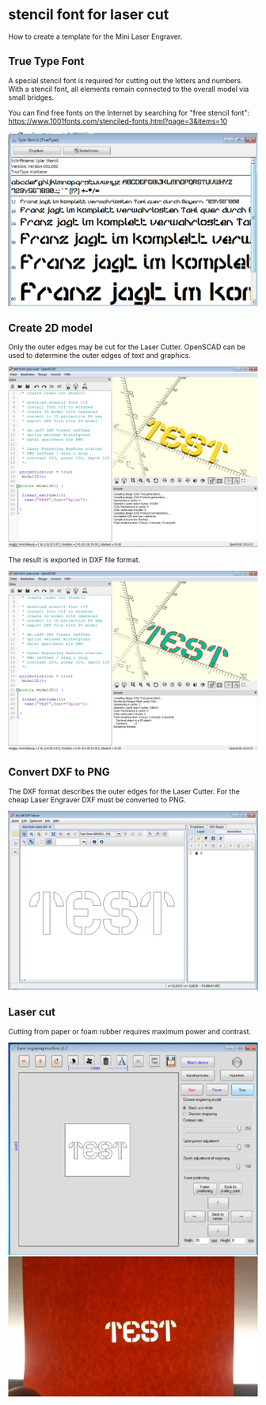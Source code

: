 # stencil font for laser cut

How to create a template for the Mini Laser Engraver.

## True Type Font

A special stencil font is required for cutting out the letters and numbers.
With a stencil font, all elements remain connected to the overall model via small bridges.

You can find free fonts on the Internet by searching for "free stencil font":
https://www.1001fonts.com/stenciled-fonts.html?page=3&items=10

![StencilFont](howto-0-stencil-font.png)

## Create 2D model

Only the outer edges may be cut for the Laser Cutter.
OpenSCAD can be used to determine the outer edges of text and graphics. 

![OpenSCAD-3D](howto-1-openscad-3d.png)

The result is exported in DXF file format.

![OpenSCAD-2D](howto-2-openscad-2d.png)

## Convert DXF to PNG

The DXF format describes the outer edges for the Laser Cutter.
For the cheap Laser Engraver DXF must be converted to PNG.

![DXF-Viewer](howto-3-decaff-dxfviewer.png)

## Laser cut

Cutting from paper or foam rubber requires maximum power and contrast.

![LaserCut](howto-4-laser-engraving-mashine.png)
![StencilPaper](howto-5-stencil-paper.jpg)
